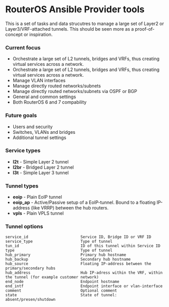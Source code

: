 # RouterOS Ansible Provider tools

This is a set of tasks and data strucutres to manage a large set of Layer2 or Layer3/VRF-attached tunnels. This should be seen more as a proof-of-concept or inspiration.

### Current focus ###

  - Orchestrate a large set of L2 tunnels, bridges and VRFs, thus creating virtual services across a network.
  - Orchestrate a large set of L2 tunnels, bridges and VRFs, thus creating virtual services across a network.
  - Manage VLAN interfaces
  - Manage directly routed networks/subnets
  - Manage directly routed networks/subnets via OSPF or BGP
  - General and common settings
  - Both RouterOS 6 and 7 compability

### Future goals ###

  - Users and security
  - Switches, VLANs and bridges
  - Additional tunnel settings


### Service types ###

  - **l2t** - Simple Layer 2 tunnel
  - **l2br** - Bridged Layer 2 tunnel
  - **l3t** - Simple Layer 3 tunnel

### Tunnel types ###

  - **eoip** - Plain EoIP tunnel
  - **eoip_ap** - Active/Passive setup of a EoIP-tunnel. Bound to a floating IP-address (like VRRP) between the hub routers.
  - **vpls** - Plain VPLS tunnel

### Tunnel options ###

    service_id                       Service ID, Bridge ID or VRF ID
    service_type                     Type of tunnel
    tun_id                           ID of this tunnel within Service ID
    type                             Type of tunnel
    hub_primary                      Primary hub hostname
    hub_backup                       Secondary hub hostname
    hub_source                       Floating IP-address between the primary/secondary hubs
    hub_address                      Hub IP-adress within the VRF, within the tunnel (for example customer network)
    end_node                         Endpoint hostname
    end_intf                         Endpoint interface or vlan-interface
    comment                          Optional comment
    state                            State of tunnel: absent/presen/shutdown


